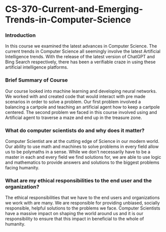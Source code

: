 # CS-370-Current-and-Emerging-Trends-in-Computer-Science

### Introduction
In this course we examined the latest advances in Computer Science. The current trends in Computer Science all seemingly involve the latest Artificial Intelligence trends. With the release of the latest version of ChatGPT and Bing Search respectively, there has been a verifiable craze in using these artificial intelligence platforms. 

### Brief Summary of Course
Our course looked into machine learning and developing neural networks. We worked with and created code that would interact with pre made scenarios in order to solve a problem. Our first problem involved a balancing a cartpole and teaching an artificial agent how to keep a cartpole centered. The second problem we faced in this course involved using and Artificial agent to traverse a maze and end up in the treasure zone. 

### What do computer scientists do and why does it matter?
Computer Scientist are at the cutting edge of Science in our modern world. Our ability to use math and machines to solve problems in every field allow us to be polymaths in a sense. While we don't necessarily have to be a master in each and every field we find solutions for, we are able to use logic and mathematics to provide answers and solutions to the biggest problems facing humanity.

### What are my ethical responsibilities to the end user and the organization?
The ethical responsibilities that we have to the end users and organizations we work with are many. We are responsible for providing unbiased, socially responsible, helpful solutions to the problems we face. Computer Scientists have a massive impact on shaping the world around us and it is our responsibility to ensure that this impact in beneficial to the whole of humanity.

